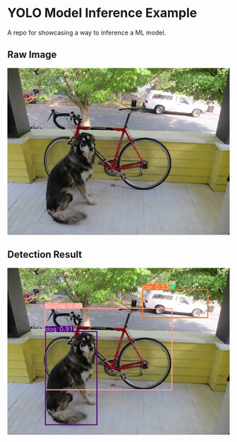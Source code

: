 # YOLO Model Inference Example
A repo for showcasing a way to inference a ML model.

## Raw Image
![raw-image](dog.jpg)

## Detection Result
![detection-result](result_0.jpg)
